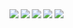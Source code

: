 <img src="https://i.hizliresim.com/jbj1u1x.png">
<img src="https://i.hizliresim.com/2jd36zf.png">
<img src="https://i.hizliresim.com/p1v5doz.png">
<img src="https://i.hizliresim.com/3az0lc3.png">
<img src="https://i.hizliresim.com/nu1kx13.png">

